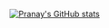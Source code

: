 
[![Pranay's GitHub stats](https://github-readme-stats.vercel.app/api?username=pranaygupta25&count_private=true&show_icons=true&bg_color=0d1117&text_color=f2b67e&hide_border=true&include_all_commits=true&title_color=fc7b03&icon_color=ff9736)](https://github.com/pranaygupta25/github-readme-stats)

<!--
**pranaygupta25/pranaygupta25** is a ✨ _special_ ✨ repository because its `README.md` (this file) appears on your GitHub profile.

Here are some ideas to get you started:

- 🔭 I’m currently working on ...
- 🌱 I’m currently learning ...
- 👯 I’m looking to collaborate on ...
- 🤔 I’m looking for help with ...
- 💬 Ask me about ...
- 📫 How to reach me: ...
- 😄 Pronouns: ...
- ⚡ Fun fact: ...
-->
